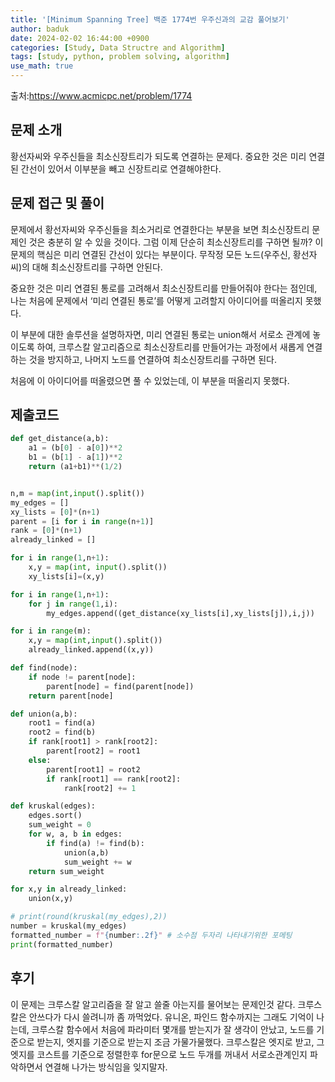 ```yaml
---
title: '[Minimum Spanning Tree] 백준 1774번 우주신과의 교감 풀어보기'
author: baduk
date: 2024-02-02 16:44:00 +0900
categories: [Study, Data Structre and Algorithm]
tags: [study, python, problem solving, algorithm]
use_math: true
---
```

출처:<https://www.acmicpc.net/problem/1774>

## 문제 소개
황선자씨와 우주신들을 최소신장트리가 되도록 연결하는 문제다. 중요한 것은 미리 연결된 간선이 있어서 이부분을 빼고 신장트리로 연결해야한다.

## 문제 접근 및 풀이
문제에서 황선자씨와 우주신들을 최소거리로 연결한다는 부분을 보면 최소신장트리 문제인 것은 충분히 알 수 있을 것이다. 그럼 이제 단순히 최소신장트리를 구하면 될까? 이 문제의 핵심은 미리 연결된 간선이 있다는 부분이다. 무작정 모든 노드(우주신, 황선자씨)의 대해 최소신장트리를 구하면 안된다.

중요한 것은 미리 연결된 통로를 고려해서 최소신장트리를 만들어줘야 한다는 점인데, 나는 처음에 문제에서 ‘미리 연결된 통로’를 어떻게 고려할지 아이디어를 떠올리지 못했다.

이 부분에 대한 솔루션을 설명하자면, 미리 연결된 통로는 union해서 서로소 관계에 놓이도록 하여, 크루스칼 알고리즘으로 최소신장트리를 만들어가는 과정에서 새롭게 연결하는 것을 방지하고, 나머지 노드를 연결하여 최소신장트리를 구하면 된다.

처음에 이 아이디어를 떠올렸으면 풀 수 있었는데, 이 부분을 떠올리지 못했다.

## 제출코드
```python
def get_distance(a,b):
    a1 = (b[0] - a[0])**2
    b1 = (b[1] - a[1])**2
    return (a1+b1)**(1/2)


n,m = map(int,input().split())
my_edges = []
xy_lists = [0]*(n+1)
parent = [i for i in range(n+1)]
rank = [0]*(n+1)
already_linked = []

for i in range(1,n+1):
    x,y = map(int, input().split())
    xy_lists[i]=(x,y)

for i in range(1,n+1):
    for j in range(1,i):
        my_edges.append((get_distance(xy_lists[i],xy_lists[j]),i,j))

for i in range(m):
    x,y = map(int,input().split())
    already_linked.append((x,y))

def find(node):
    if node != parent[node]:
        parent[node] = find(parent[node])
    return parent[node]

def union(a,b):
    root1 = find(a)
    root2 = find(b)
    if rank[root1] > rank[root2]:
        parent[root2] = root1
    else:
        parent[root1] = root2
        if rank[root1] == rank[root2]:
            rank[root2] += 1

def kruskal(edges):
    edges.sort()
    sum_weight = 0
    for w, a, b in edges:
        if find(a) != find(b):
            union(a,b)
            sum_weight += w
    return sum_weight

for x,y in already_linked:
    union(x,y)

# print(round(kruskal(my_edges),2))
number = kruskal(my_edges)
formatted_number = f"{number:.2f}" # 소수점 두자리 나타내기위한 포메팅
print(formatted_number)
```

## 후기
이 문제는 크루스칼 알고리즘을 잘 알고 쓸줄 아는지를 물어보는 문제인것 같다. 크루스칼은 안쓰다가 다시 쓸려니까 좀 까먹었다. 유니온, 파인드 함수까지는 그래도 기억이 나는데, 크루스칼 함수에서 처음에 파라미터 몇개를 받는지가 잘 생각이 안났고, 노드를 기준으로 받는지, 엣지를 기준으로 받는지 조금 가물가물했다. 크루스칼은 엣지로 받고, 그 엣지를 코스트를 기준으로 정렬한후 for문으로 노드 두개를 꺼내서 서로소관계인지 파악하면서 연결해 나가는 방식임을 잊지말자.
